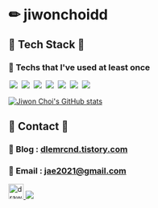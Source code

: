 # ✏ jiwonchoidd
## 🎈 Tech Stack 🎈
###  📂 Techs that I've used at least once

<img src = "https://img.shields.io/badge/-C-black?style=flat&logo=c%2B%2B" style="height : auto; margin-left : 2px; margin-right : 2px;"/> <img src = "https://img.shields.io/badge/-C++-black?style=flat&logo=c%2B%2B" style="height : auto; margin-left : 2px; margin-right : 2px;"/> <img src = "https://img.shields.io/badge/-C%23%20-black?style=flat&logo=C%20Sharp" style="height : auto; margin-left : 2px; margin-right : 2px;"/> <img src="https://img.shields.io/badge/unity%20-%23000000.svg?&style=flat&logo=unity&logoColor=white" style="height : auto; margin-left : 2px; margin-right : 2px;"/> <img src="https://img.shields.io/badge/unreal%20engine%20-%23313131.svg?&style=flat&logo=unreal%20engine&logoColor=white" style="height : auto; margin-left : 2px; margin-right : 2px;"/> <img src="https://img.shields.io/badge/blender%20-%25515151.svg?&style=flat&logo=blender&logoColor=white" style="height : auto; margin-left : 2px; margin-right : 2px;"/> <img src="https://img.shields.io/badge/3dsmax%20-%25515151.svg?&style=flat&logo=autodesk&logoColor=white" style="height : auto; margin-left : 2px; margin-right : 2px;"/> 

[![Jiwon Choi's GitHub stats](https://github-readme-stats.vercel.app/api?username=jiwonchoidd)](https://github.com/jiwonchoidd/github-readme-stats)

## 🎈 Contact 🎈

###  📂 Blog : <a href="https://dlemrcnd.tistory.com/"> dlemrcnd.tistory.com </a>
###  📂 Email : <a href="jae2021@gmail.com"> jae2021@gmail.com</a>

<!--방문자 수, 깃허브 팔로워 수-->


<img src="https://media.giphy.com/media/JIEBRZDZ6pWN2/giphy.gif" alt="drawing" width="30"/><a href="https://hits.seeyoufarm.com">    <img src="https://hits.seeyoufarm.com/api/count/incr/badge.svg?url=https%3A%2F%2Fgithub.com%2Fjiwonchoidd&count_bg=%23929292&title_bg=%23666666&icon=github.svg&icon_color=%23FFF0F0&title=hits&edge_flat=false"/></a> 
